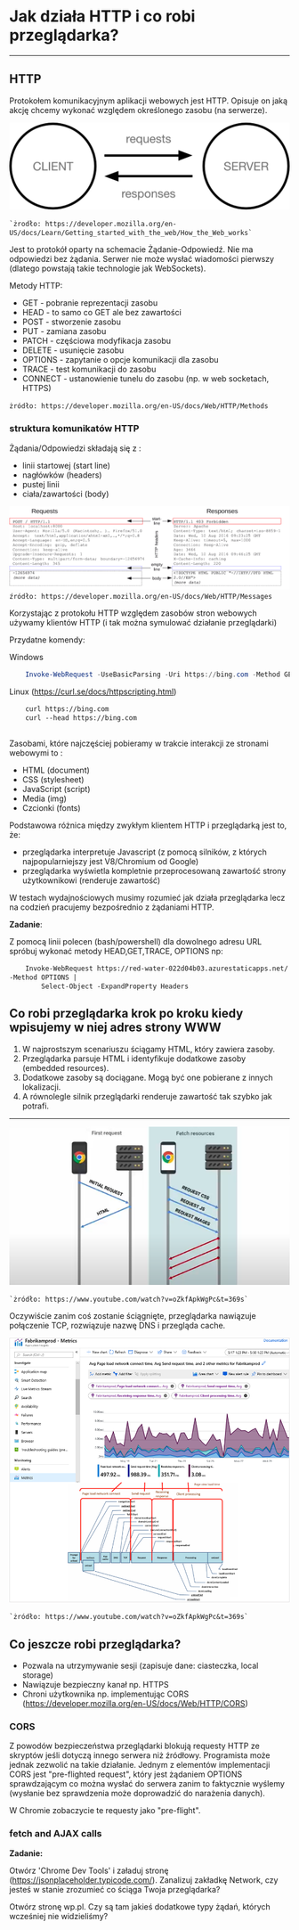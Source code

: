 # Jak działa HTTP i co robi przeglądarka? 
***
## HTTP 

Protokołem komunikacyjnym aplikacji webowych jest HTTP. Opisuje on jaką akcję chcemy wykonać względem określonego zasobu (na serwerze).

![warstwy](../002_rodzaje_aplikacji/img/simple-client-server.png)

    `żrodło: https://developer.mozilla.org/en-US/docs/Learn/Getting_started_with_the_web/How_the_Web_works`

Jest to protokół oparty na schemacie Żądanie-Odpowiedź. Nie ma odpowiedzi bez żądania. Serwer nie może wysłać wiadomości pierwszy (dlatego powstają takie technologie jak WebSockets).

Metody HTTP:    
- GET - pobranie reprezentacji zasobu
- HEAD - to samo co GET ale bez zawartości
- POST - stworzenie zasobu
- PUT - zamiana zasobu
- PATCH - częściowa modyfikacja zasobu
- DELETE - usunięcie zasobu
- OPTIONS - zapytanie o opcje komunikacji dla zasobu
- TRACE - test komunikacji do zasobu
- CONNECT - ustanowienie tunelu do zasobu (np. w web socketach, HTTPS)

``żródło: https://developer.mozilla.org/en-US/docs/Web/HTTP/Methods``



### struktura komunikatów HTTP

Żądania/Odpowiedzi składają się z :

- linii startowej (start line)
- nagłówków (headers)
- pustej linii
- ciała/zawartości (body)

![warstwy](../002_rodzaje_aplikacji/img/httpmsgstructure2.png)
``źródło: https://developer.mozilla.org/en-US/docs/Web/HTTP/Messages``


Korzystając z protokołu HTTP względem zasobów stron webowych używamy klientów HTTP (i tak można symulować działanie przeglądarki)

Przydatne komendy:

Windows
```powershell
    Invoke-WebRequest -UseBasicParsing -Uri https://bing.com -Method GET
```
Linux (https://curl.se/docs/httpscripting.html)
```console
    curl https://bing.com
    curl --head https://bing.com
    
```

Zasobami, które najczęściej pobieramy w trakcie interakcji ze stronami webowymi to
:
- HTML (document)
- CSS (stylesheet)
- JavaScript (script)
- Media (img)
- Czcionki (fonts)

Podstawowa różnica między zwykłym klientem HTTP i przeglądarką jest to, że:
- przeglądarka interpretuje Javascript (z pomocą silników, z których najpopularniejszy jest V8/Chromium od Google)
- przeglądarka wyświetla kompletnie przeprocesowaną zawartość strony użytkownikowi (renderuje zawartość)

W testach wydajnościowych musimy rozumieć jak działa przeglądarka lecz na codzień pracujemy bezpośrednio z żądaniami HTTP. 

**Zadanie**:

Z pomocą linii polecen (bash/powershell) dla dowolnego adresu URL spróbuj wykonać metody HEAD,GET,TRACE, OPTIONS np:

        Invoke-WebRequest https://red-water-022d04b03.azurestaticapps.net/ -Method OPTIONS | 
            Select-Object -ExpandProperty Headers 

## Co robi przeglądarka krok po kroku kiedy wpisujemy w niej adres strony WWW

1. W najprostszym scenariuszu ściągamy HTML, który zawiera zasoby.
2. Przeglądarka parsuje HTML i identyfikuje dodatkowe zasoby (embedded resources).
3. Dodatkowe zasoby są dociągane. Mogą być one pobierane z innych lokalizacji.
4. A równolegle silnik przeglądarki renderuje zawartość tak szybko jak potrafi.  

***

![warstwy](../002_rodzaje_aplikacji/img/browser.png)

    `żródło: https://www.youtube.com/watch?v=oZkfApkWgPc&t=369s`
   
Oczywiście zanim coś zostanie ściągnięte, przeglądarka nawiązuje połączenie TCP, rozwiązuje nazwę DNS i przegląda cache. 
 
![warstwy](../002_rodzaje_aplikacji/img/browserTimings.png)

    `żródło: https://www.youtube.com/watch?v=oZkfApkWgPc&t=369s`
    
    
## Co jeszcze robi przeglądarka?

- Pozwala na utrzymywanie sesji (zapisuje dane: ciasteczka, local storage)
- Nawiązuje bezpieczny kanał np. HTTPS
- Chroni użytkownika np. implementując CORS (https://developer.mozilla.org/en-US/docs/Web/HTTP/CORS)

### CORS

Z powodów bezpieczeństwa przeglądarki blokują requesty HTTP ze skryptów jeśli dotyczą innego serwera niż źródłowy.
Programista może jednak zezwolić na takie działanie. Jednym z elementów implementacji CORS jest "pre-flighted request", który 
jest żądaniem OPTIONS sprawdzającym co można wysłać do serwera zanim to faktycznie wyślemy (wysłanie bez sprawdzenia może doprowadzić do narażenia danych).

W Chromie zobaczycie te requesty jako "pre-flight".

### fetch and AJAX calls

**Zadanie:**

Otwórz 'Chrome Dev Tools' i załaduj stronę (https://jsonplaceholder.typicode.com/).
Zanalizuj zakładkę Network, czy jesteś w stanie zrozumieć co ściąga Twoja przeglądarka?

Otwórz stronę wp.pl. Czy są tam jakieś dodatkowe typy żądań, których wcześniej nie widzieliśmy?

